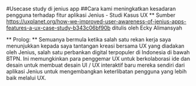 #Usecase study di jenius app
##Cara kami meningkatkan kesadaran pengguna terhadap fitur aplikasi Jenius - Studi Kasus UX
** Sumber https://uxplanet.org/how-we-improved-user-awareness-of-jenius-apps-features-a-ux-case-study-b343c06bf90b ditulis oleh Ecky Alimansyah

** Prolog: **
Semuanya bermula ketika salah satu rekan kerja saya menunjukkan kepada saya tantangan kreasi bersama UX yang diadakan oleh Jenius, salah satu perbankan digital terpopuler di Indonesia di bawah BTPN. Ini memungkinkan para penggemar UX untuk berkolaborasi ide dan desain untuk membuat desain UI / UX interaktif baru mereka sendiri dari aplikasi Jenius untuk mengembangkan keterlibatan pengguna yang lebih baik melalui UX.


